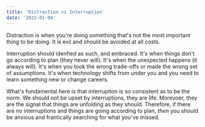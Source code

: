```yaml
---
title: 'Distraction vs Interruption'
date: '2022-01-04'
---
```


Distraction is when you're doing something that's not the most important thing to be doing. It is evil and should be avoided at all costs.

Interruption should idenfied as such, and embraced. It's when things don't go according to plan (they never will). It's when the unexpected happens (it always will). It's when you took the wrong trade-offs or made the wrong set of assumptions. It's when technology shifts from under you and you need to learn something new or change careers.

What's fundamental here is that interruption is so consistent as to be the norm. We should not be upset by interruptions, they are life. Morevoer, they are the signal that things are unfolding as they should. Therefore, if there are no interruptions and things are going according to plan, _then_ you should be anxious and frantically searching for what you've missed.